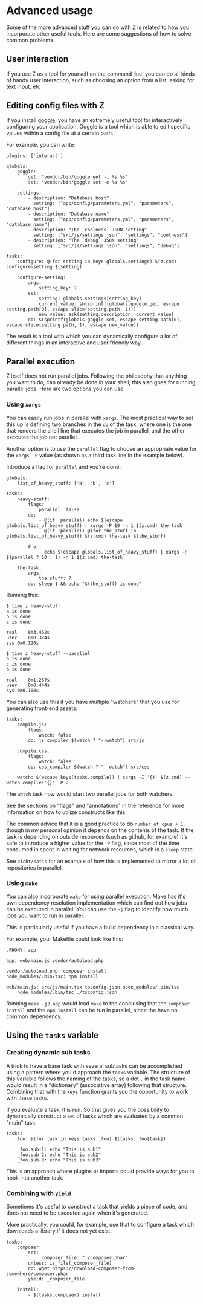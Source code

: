 # Advanced usage

Some of the more advanced stuff you can do with Z is related to how you
incorporate other useful tools. Here are some suggestions of how to solve
common problems.

## User interaction
If you use Z as a tool for yourself on the command line, you can do all kinds
of handy user interaction, such as choosing an option from a list, asking for text input, etc

## Editing config files with Z
If you install [goggle](https://github.com/zicht/goggle), you have an extremely
useful tool for interactively configuring your application. Goggle is a tool
which is able to edit specific values within a config file at a certain path.

For example, you can write:

```
plugins: ['interact']

globals:
    goggle: 
        get: "vendor/bin/goggle get -i %s %s"
        set: "vendor/bin/goggle set -e %s %s"

    settings:
        - description: "Database host"
          setting: ["app/config/parameters.yml", "parameters", "database_host"]
        - description: "Database name"
          setting: ["app/config/parameters.yml", "parameters", "database_name"]
        - description: "The `coolness` JSON setting"
          setting: ["src/js/settings.json", "settings", "coolness"]
        - description: "The `debug` JSON setting"
          setting: ["src/js/settings.json", "settings", "debug"]

tasks:
    configure: @(for setting in keys globals.settings) $(z.cmd) configure-setting $(setting)

    configure-setting:
        args:
            setting_key: ?
        set:
            setting: globals.settings[setting_key]
            current_value: sh(sprintf(globals.goggle.get, escape setting.path[0], escape slice(setting.path, 1)))
            new_value: ask(setting.description, current_value)
        do: $(sprintf(globals.goggle.set, escape setting.path[0], escape slice(setting.path, 1), escape new_value))
```

The result is a tool with which you can dynamically configure a lot of
different things in an interactive and user friendly way.

## Parallel execution
Z itself does not run parallel jobs. Following the philosophy that anything you
want to do, can already be done in your shell, this also goes for running
parallel jobs. Here are two options you can use.

### Using `xargs`
You can easily run jobs in parallel with `xargs`. The most practical way to set
this up is defining two branches in the `do` of the task, where one is the one
that renders the shell line that executes the job in parallel, and the other
executes the job not parallel. 

Another option is to use the `parallel` flag to choose an appropriate value for
the `xargs`' `-P` value (as shown as a third task line in the example below).


Introduce a flag for `parallel` and you're done:

```
globals:
    list_of_heavy_stuff: ['a', 'b', 'c']

tasks:
    heavy-stuff:
        flags:
            parallel: false
        do:
            - @(if  parallel) echo $(escape globals.list_of_heavy_stuff) | xargs -P 10 -n 1 $(z.cmd) the-task
            - @(if !parallel) @(for the_stuff in globals.list_of_heavy_stuff) $(z.cmd) the-task $(the_stuff)

        # or:
            - echo $(escape globals.list_of_heavy_stuff) | xargs -P $(parallel ? 10 : 1) -n 1 $(z.cmd) the-task

    the-task:
        args:
            the_stuff: ?
        do: sleep 1 && echo "$(the_stuff) is done"
```

Running this:

```
$ time z heavy-stuff 
a is done
b is done
c is done

real    0m3.462s
user    0m0.324s
sys 0m0.120s

$ time z heavy-stuff --parallel
a is done
c is done
b is done

real    0m1.267s
user    0m0.444s
sys 0m0.100s
```

You can also use this if you have multiple "watchers" that you use for
generating front-end assets:

```
tasks:
    compile.js:
        flags:
            watch: false
        do: js_compiler $(watch ? "--watch") src/js

    compile.css:
        flags:
            watch: false
        do: css_compiler $(watch ? "--watch") src/css

    watch: $(escape keys(tasks.compile)) | xargs -I '{}' $(z.cmd) --watch compile:'{}' -P 2
```
The `watch` task now would start two parallel jobs for both watchers.

See the sections on "flags" and "annotations" in the reference for more
information on how to utilize constructs like this.

The common advice that it is a good practice to do `number_of_cpus + 1`, though
in my personal opinion it depends on the contents of the task. If the task is
depending on outside resources (such as github, for example) it's safe to
introduce a higher value for the `-P` flag, since most of the time consumed in
spent in waiting for network resources, which is a `sleep` state.

See `zicht/satis` for an example of how this is implemented to mirror a lot of
repositories in parallel.

### Using `make`
You can also incorporate `make` for using parallel execution. Make has it's own
dependency resolution implementation which can find out how jobs can be
executed in parallel. You can use the `-j` flag to identify how much jobs you
want to run in parallel.

This is particularly useful if you have a build dependency in a classical way.

For example, your Makefile could look like this:

```
.PHONY: app

app: web/main.js vendor/autoload.php

vendor/autoload.php: composer install
node_modules/.bin/tsc: npm install

web/main.js: src/js/main.tsx tsconfig.json node_modules/.bin/tsc
    node_modules/.bin/tsc ./tsconfig.json
```

Running `make -j2 app` would lead `make` to the conclusing that the `composer
install` and the `npm install` can be run in parallel, since the have no common
dependency.

## Using the `tasks` variable

### Creating dynamic sub tasks

A trick to have a base task with several subtasks can be accomplished using a pattern where you'd approach the `tasks` variable. The structure of this variable follows the naming of the tasks, so a dot `.` in the task name would result in a "dictionary" (associative array) following that structure. Combining that with the `keys` function grants you the opportunity to work with these tasks.

If you evaluate a task, it is run. So that gives you the possibility to dynamically construct a set of tasks which are evaluated by a common "main" task:

```
tasks:
    foo: @(for task in keys tasks._foo) $(tasks._foo[task])

    _foo.sub-1: echo "This is sub1"
    _foo.sub-2: echo "This is sub2"
    _foo.sub-3: echo "This is sub3"
```

This is an approach where plugins or imports could provide ways for you to hook into another task.

### Combining with `yield`
Sometimes it's useful to construct a task that yields a piece of code, and does not need to be executed again when it's generated.

More practically, you could, for example, use that to configure a task which downloads a library if it does not yet exist:

```
tasks:
    composer: 
        set:
            _composer_file: "./composer.phar"
        unless: is_file(_composer_file)
        do: wget https://download-composer-from-somewhere/composer.phar
        yield: _composer_file

    install:
        - $(tasks.composer) install
```
